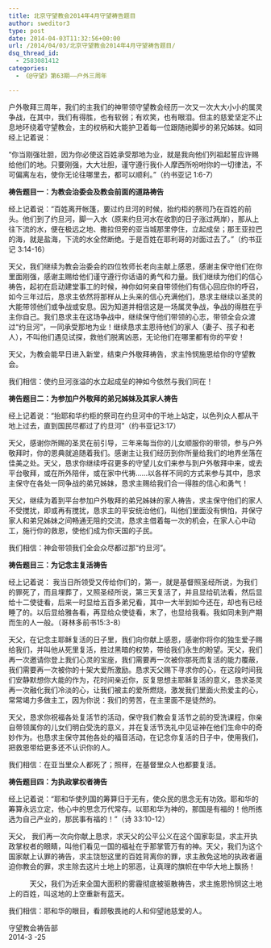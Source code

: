 ```yaml
---
title: 北京守望教会2014年4月守望祷告题目
author: sweditor3
type: post
date: 2014-04-03T11:32:56+00:00
url: /2014/04/03/北京守望教会2014年4月守望祷告题目/
dsq_thread_id:
  - 2583081412
categories:
  - 《@守望》第63期——户外三周年

---
```

户外敬拜三周年，我们的主我们的神带领守望教会经历一次又一次大大小小的属灵争战，在其中，我们有得胜，也有软弱；有欢笑，也有眼泪。但主的慈爱坚定不止息地环绕着守望教会，主的权柄和大能护卫着每一位跟随祂脚步的弟兄姊妹。如同经上记着说：

“你当刚强壮胆，因为你必使这百姓承受那地为业，就是我向他们列祖起誓应许赐给他们的地。只要刚强，大大壮胆，谨守遵行我仆人摩西所吩咐你的一切律法，不可偏离左右，使你无论往哪里去，都可以顺利。”（约书亚记 1:6-7）
  
**祷告题目一：为教会治委会及教会前面的道路祷告**

经上记着说：“百姓离开帐篷，要过约旦河的时候，抬约柜的祭司乃在百姓的前头。他们到了约旦河，脚一入水（原来约旦河水在收割的日子涨过两岸），那从上往下流的水，便在极远之地、撒拉但旁的亚当城那里停住，立起成垒；那王亚拉巴的海，就是盐海，下流的水全然断绝。于是百姓在耶利哥的对面过去了。”（约书亚记 3:14-16）

天父，我们继续为教会治委会的四位牧师长老向主献上感恩，感谢主保守他们在你里面刚强，感谢主赐给他们谨守遵行你话语的勇气和力量。我们继续为他们的信心祷告，起初在启动建堂事工的时候，神你如何亲自带领他们有信心回应你的呼召，如今三年过后，恳求主依然将那样从上头来的信心充满他们，恳求主继续以圣灵的大能带领他们或争战或安息。因为知道并相信这是一场属灵争战，争战的得胜在乎主你自己。我们恳求主在这场争战中，继续保守他们带领的心志，带领全会众渡过“约旦河”，一同承受那地为业！继续恳求主恩待他们的家人（妻子、孩子和老人），不叫他们遇见试探，救他们脱离凶恶，无论他们在哪里都有你的平安！

天父，为教会能早日进入新堂，结束户外敬拜祷告，求主怜悯施恩给你的守望教会。

我们相信：使约旦河涨溢的水立起成垒的神如今依然与我们同在！

**祷告题目二：为参加户外敬拜的弟兄姊妹及其家人祷告**

经上记着说：“抬耶和华约柜的祭司在约旦河中的干地上站定，以色列众人都从干地上过去，直到国民尽都过了约旦河”（约书亚记3:17）

天父，感谢你所赐的圣灵在前引导，三年来每当你的儿女顺服你的带领，参与户外敬拜时，你的恩典就追随着我们。感谢主让我们经历到你所量给我们的地界坐落在佳美之处。天父，恳求你继续呼召更多的守望儿女们来参与到户外敬拜中来，或去平台敬拜，或在所外陪伴，或在家中代祷……以各样不同的方式来参与其中，恳求主保守在各处一同争战的弟兄姊妹，恳求主赐给我们合一得胜的信心和勇气！

天父，继续为着到平台参加户外敬拜的弟兄姊妹的家人祷告，求主保守他们的家人不受搅扰，即或再有搅扰，恳求主的平安统治他们，叫他们里面没有惧怕，并保守家人和弟兄姊妹之间畅通无阻的交流，恳求主借着每一次的机会，在家人心中动工，施行你的救恩，使他们成为你天国的子民。

我们相信：神会带领我们全会众尽都过那“约旦河”。

**祷告题目三：为记念主复活祷告**

经上记着说： 我当日所领受又传给你们的，第一，就是基督照圣经所说，为我们的罪死了，而且埋葬了，又照圣经所说，第三天复活了，并且显给矶法看，然后显给十二使徒看，后来一时显给五百多弟兄看，其中一大半到如今还在，却也有已经睡了的。以后显给雅各看，再显给众使徒看，末了，也显给我看。我如同未到产期而生的人一般。（哥林多前书15:3-8）

天父，在记念主耶稣复活的日子里，我们向你献上感恩，感谢你将你的独生爱子赐给我们，并叫他从死里复活，胜过黑暗的权势，带给我们永生的盼望。天父，我们再一次邀请你登上我们心灵的宝座，我们需要再一次被你那死而复活的能力覆蔽，我们需要再一次被你的十架大爱所激励。恳求天父赐下寻求你的心，在这段时间我们安静默想你大能的作为，花时间亲近你，反复思想主耶稣复活的意义，恳求圣灵再一次融化我们冷淡的心，让我们被主的爱所燃烧，激发我们里面火热爱主的心，常常竭力多做主工，因为你说：我们的劳苦，在主里面不是徒然的。

天父，恳求你祝福各处复活节的活动，保守我们教会复活节之前的受洗课程，你亲自带领属你的儿女们明白受洗的意义，并在复活节洗礼中见证神在他们生命中的奇妙作为。也恳求主保守其他各处的福音活动，在记念你复活的日子中，使用我们，把救恩带给更多还不认识你的人。

我们相信：在亚当里众人都死了；照样，在基督里众人也都要复活。

**祷告题目四：为执政掌权者祷告**

经上记着说：“耶和华使列国的筹算归于无有，使众民的思念无有功效。耶和华的筹算永远立定，他心中的思念万代常存。以耶和华为神的，那国是有福的！他所拣选为自己产业的，那民事有福的！”（诗 33:10-12）

天父， 我们再一次向你献上恳求，求天父的公平公义在这个国家彰显，求主开执政掌权者的眼睛，叫他们看见一国的福祉在乎那掌管万有的神。天父，我们为这个国家献上认罪的祷告，求主饶恕这里的百姓背离你的罪，求主赦免这地的执政者逼迫你教会的罪，求主除去这片土地上的邪恶，让真理的旗帜在中华大地上飘扬！

<p style="text-align: left;">
  　　　天父，我们为近来全国大面积的雾霾彻底被驱散祷告，求主施恩怜悯这土地上的百姓，叫这地的上空重新有蓝天。
</p>

我们相信：耶和华的眼目，看顾敬畏祂的人和仰望祂慈爱的人。

<p style="text-align: right;">
  <p>
    守望教会祷告部<br /> 2014-3 -25
  </p>